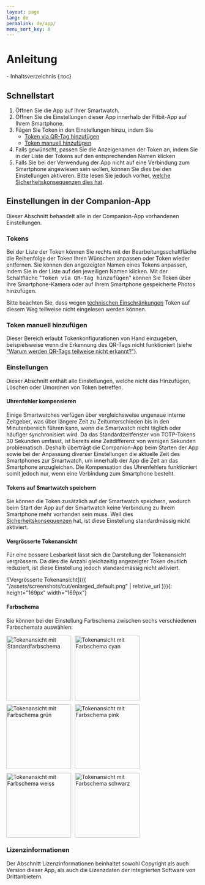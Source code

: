 ```yaml
---
layout: page
lang: de
permalink: de/app/
menu_sort_key: 0
---
```


# Anleitung

<!-- spellchecker:ignore enlarged -->

<nav>
  - Inhaltsverzeichnis
  {:toc}
</nav>

## Schnellstart

1. Öffnen Sie die App auf Ihrer Smartwatch.
2. Öffnen Sie die Einstellungen dieser App innerhalb der Fitbit-App auf Ihrem Smartphone.
3. Fügen Sie Token in den Einstellungen hinzu, indem Sie
   - [Token via QR-Tag hinzufügen](#tokens)
   - [Token manuell hinzufügen](#token-manuell-hinzufügen)
4. Falls gewünscht, passen Sie die Anzeigenamen der Token an, indem Sie in der
   Liste der Tokens auf den entsprechenden Namen klicken
5. Falls Sie bei der Verwendung der App nicht auf eine Verbindung zum Smartphone
   angewiesen sein wollen, können Sie dies bei den Einstellungen aktiveren.
   Bitte lesen Sie jedoch vorher, [welche Sicherheitskonsequenzen dies
   hat](./faq#weshalb-werden-die-token-nicht-standardm%C3%A4ssig-auf-der-smartwatch-gespeichert).

## Einstellungen in der Companion-App

Dieser Abschnitt behandelt alle in der Companion-App vorhandenen Einstellungen.

### Tokens

Bei der Liste der Token können Sie rechts mit der Bearbeitungsschaltfläche die
Reihenfolge der Token Ihren Wünschen anpassen oder Token wieder entfernen. Sie
können den angezeigten Namen eines Tokens anpassen, indem Sie in der Liste auf
den jeweiligen Namen klicken. Mit der Schaltfläche "<samp>Token via QR-Tag
hinzufügen</samp>" können Sie Token über Ihre Smartphone-Kamera oder auf Ihrem
Smartphone gespeicherte Photos hinzufügen.

Bitte beachten Sie, dass wegen [technischen
Einschränkungen](./faq#warum-werden-qr-tags-teilweise-nicht-erkannt) Token auf
diesem Weg teilweise nicht eingelesen werden können.

### Token manuell hinzufügen

Dieser Bereich erlaubt Tokenkonfigurationen von Hand einzugeben, beispielsweise
wenn die Erkennung des QR-Tags nicht funktioniert (siehe ["Warum werden QR-Tags
teilweise nicht erkannt?"](./faq#warum-werden-qr-tags-teilweise-nicht-erkannt)).

### Einstellungen

Dieser Abschnitt enthält alle Einstellungen, welche nicht das Hinzufügen,
Löschen oder Umordnen von Token betreffen.

#### Uhrenfehler kompensieren

Einige Smartwatches verfügen über vergleichsweise ungenaue interne Zeitgeber,
was über längere Zeit zu Zeitunterschieden bis in den Minutenbereich führen
kann, wenn die Smartwatch nicht täglich oder häufiger synchronisiert wird. Da
das Standardzeitfenster von TOTP-Tokens 30 Sekunden umfasst, ist bereits eine
Zeitdifferenz von wenigen Sekunden problematisch. Deshalb überträgt die
Companion-App beim Starten der App sowie bei der Anpassung diverser
Einstellungen die aktuelle Zeit des Smartphones zur Smartwatch, um innerhalb der
App die Zeit an das Smartphone anzugleichen. Die Kompensation des Uhrenfehlers
funktioniert somit jedoch nur, wenn eine Verbindung zum Smartphone besteht.

#### Tokens auf Smartwatch speichern

Sie können die Token zusätzlich auf der Smartwatch speichern, wodurch beim Start
der App auf der Smartwatch keine Verbindung zu Ihrem Smartphone mehr vorhanden
sein muss. Weil dies
[Sicherheitskonsequenzen](./faq#weshalb-werden-die-token-nicht-standardm%C3%A4ssig-auf-der-smartwatch-gespeichert)
hat, ist diese Einstellung standardmässig nicht aktiviert.

#### Vergrösserte Tokenansicht

Für eine bessere Lesbarkeit lässt sich die Darstellung der Tokenansicht
vergrössern. Da dies die Anzahl gleichzeitig angezeigter Token deutlich
reduziert, ist diese Einstellung jedoch standardmässig nicht aktiviert.

![Vergrösserte Tokenansicht]({{ "/assets/screenshots/cut/enlarged_default.png" | relative_url }}){: height="169px" width="169px"}

#### Farbschema

Sie können bei der Einstellung Farbschema zwischen sechs verschiedenen Farbschemata auswählen:

<p style="display:flex; flex-wrap: wrap; grid-gap: 10px;"> <!-- spellchecker:disable-line -->
  <img width="169" height="169" src="{{ "/assets/screenshots/cut/normal_default.png" | relative_url }}" alt="Tokenansicht mit Standardfarbschema" />
  <img width="169" height="169" src="{{ "/assets/screenshots/cut/normal_cyan.png" | relative_url }}" alt="Tokenansicht mit Farbschema cyan" />
  <img width="169" height="169" src="{{ "/assets/screenshots/cut/normal_green.png" | relative_url }}" alt="Tokenansicht mit Farbschema grün" />
  <img width="169" height="169" src="{{ "/assets/screenshots/cut/normal_pink.png" | relative_url }}" alt="Tokenansicht mit Farbschema pink" />
  <img width="169" height="169" src="{{ "/assets/screenshots/cut/normal_white.png" | relative_url }}" alt="Tokenansicht mit Farbschema weiss" />
  <img width="169" height="169" src="{{ "/assets/screenshots/cut/normal_black.png" | relative_url }}" alt="Tokenansicht mit Farbschema schwarz" />
</p>

### Lizenzinformationen

Der Abschnitt Lizenzinformationen beinhaltet sowohl Copyright als auch Version
dieser App, als auch die Lizenzdaten der integrierten Software von
Drittanbietern.
